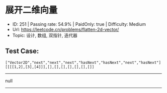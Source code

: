 # 展开二维向量                                                         

* ID: 251     | Passing rate: 54.9% | PaidOnly: true   | Difficulty: Medium 
* Url: https://leetcode.cn/problems/flatten-2d-vector/ 
* Topic: 设计, 数组, 双指针, 迭代器 

## Test Case:

```
["Vector2D","next","next","next","hasNext","hasNext","next","hasNext"]
[[[[1,2],[3],[4]]],[],[],[],[],[],[],[]]
```

---

null

---